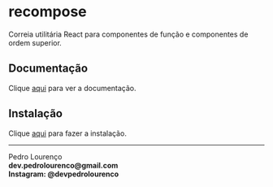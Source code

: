 # recompose

Correia utilitária React para componentes de função e componentes de ordem superior.

## Documentação

Clique [aqui](https://github.com/acdlite/recompose) para ver a documentação.

## Instalação

Clique [aqui](https://www.npmjs.com/package/recompose) para fazer a instalação.

<hr>
<stong>Pedro Lourenço</strong><br>
<Strong>dev.pedrolourenco@gmail.com</strong><br>
<Strong>Instagram: @devpedrolourenco</strong>